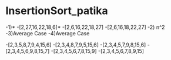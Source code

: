 # InsertionSort_patika
-1)*
-[2,27,16,22,18,6]*
-[2,6,16,22,18,27]
-[2,6,16,18,22,27]
-2) n^2 
-3)Average Case
-4)Average Case


-[2,3,5,8,7,9,4,15,6]
-[2,3,4,8,7,9,5,15,6]
-[2,3,4,5,7,9,8,15,6]
-[2,3,4,5,6,9,8,15,7]
-[2,3,4,5,6,7,8,15,9]
-[2,3,4,5,6,7,8,9,15]
